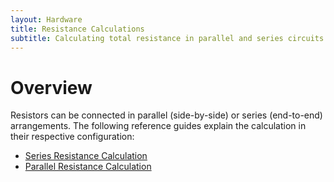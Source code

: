 ```yaml
---
layout: Hardware
title: Resistance Calculations
subtitle: Calculating total resistance in parallel and series circuits.
---
```


# Overview

Resistors can be connected in parallel (side-by-side) or series (end-to-end) arrangements. The following reference guides explain the calculation in their respective configuration:

* [Series Resistance Calculation](Series)
* [Parallel Resistance Calculation](Parallel)